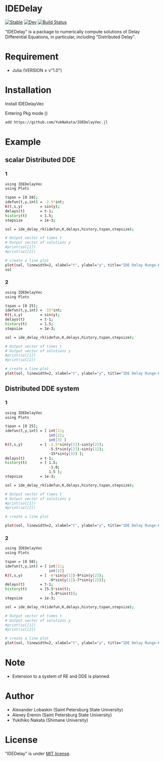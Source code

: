 # IDEDelay

[![Stable](https://img.shields.io/badge/docs-stable-blue.svg)](https://YukNakata.github.io/IDEDelay.jl/stable)
[![Dev](https://img.shields.io/badge/docs-dev-blue.svg)](https://YukNakata.github.io/IDEDelay.jl/dev)
[![Build Status](https://travis-ci.com/YukNakata/IDEDelay.jl.svg?branch=master)](https://travis-ci.com/YukNakata/IDEDelay.jl)

"IDEDelay" is a package to numerically compute solutions of Delay Differential Equations, in particular, including "Distributed Delay".
 
# Requirement
 
* Julia (VERSION ≥ v"1.0")
 
# Installation
 
Install IDEDelayVec 
 
 Entering Pkg mode ()
```bash
add https://github.com/YukNakata/IDEDelayVec.jl
```
 
# Example

## scalar Distributed DDE

### 1 
```bash
using IDEDelayVec
using Plots

tspan = [0 20];
idefun(t,y,int) = -2.5*int;
K(t,s,y)        = sin(y); 
delays(t)       = t-1;
history(t)      = 1.5;
stepsize		= 1e-3;

sol = ide_delay_rk(idefun,K,delays,history,tspan,stepsize);

# Output vector of times t
# Output vector of solutions y
#print(sol[1])
#print(sol[2])

# create a line plot
plot(sol, linewidth=2, xlabel="t", ylabel="y", title="IDE Delay Runge-Kutta")
sol
```

### 2

```bash
using IDEDelayVec
using Plots

tspan = [0 25];
idefun(t,y,int) = -15*int;
K(t,s,y)        = sin(y); 
delays(t)       = t-1;
history(t)      = 1.5;
stepsize		= 1e-3;

sol = ide_delay_rk(idefun,K,delays,history,tspan,stepsize);

# Output vector of times t
# Output vector of solutions y
#print(sol[1])
#print(sol[2])

# create a line plot
plot(sol, linewidth=2, xlabel="t", ylabel="y", title="IDE Delay Runge-Kutta")
```

## Distributed DDE system

### 1 

```bash
using IDEDelayVec
using Plots

tspan = [0 25];
idefun(t,y,int) = [ int[1];
                    int[2];
                    int[3] ]
K(t,s,y)        = [ -2.5*sin(y[1])-sin(y[2]);
                    -5.5*sin(y[2])-sin(y[1]);
                    -15*sin(y[3]) ];
delays(t)       = t-1;
history(t)      = [ 1.5;
                    -1.0;
                    1.5 ];
stepsize		= 1e-3;

sol = ide_delay_rk(idefun,K,delays,history,tspan,stepsize);

# Output vector of times t
# Output vector of solutions y
#print(sol[1])
#print(sol[2])

# create a line plot

plot(sol, linewidth=2, xlabel="t", ylabel="y", title="IDE Delay Runge-Kutta")
```

### 2

```bash
using IDEDelayVec
using Plots

tspan = [0 50];
idefun(t,y,int) = [ int[1];
                    int[2]]
K(t,s,y)        = [ -6*sin(y[1])-9*sin(y[2]);
                    -9*sin(y[1])-7*sin(y[2])];
delays(t)       = t-1;
history(t)      = [5.5*sin(t);
                    -5.0*sin(t)];
stepsize		= 1e-3;

sol = ide_delay_rk(idefun,K,delays,history,tspan,stepsize);

# Output vector of times t
# Output vector of solutions y
#print(sol[1])
#print(sol[2])

# create a line plot
plot(sol, linewidth=2, xlabel="t", ylabel="y", title="IDE Delay Runge-Kutta")
``` 
# Note

* Extension to a system of RE and DDE is planned.

 
# Author
 
* Alexander Lobaskin (Saint Petersburg State University)
* Alexey Eremin (Saint Petersburg State University)
* Yukihiko Nakata (Shimane University)
 
# License
 
"IDEDelay" is under [MIT license](https://en.wikipedia.org/wiki/MIT_License).
 
